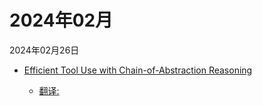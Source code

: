 # 2024年02月

2024年02月26日

- [Efficient Tool Use with Chain-of-Abstraction Reasoning](2024年02月26日/Efficient_Tool_Use_with_Chain-of-Abstraction_Reasoning.md)

    - [翻译: ](2024年02月26日/Efficient_Tool_Use_with_Chain-of-Abstraction_Reasoning.md)